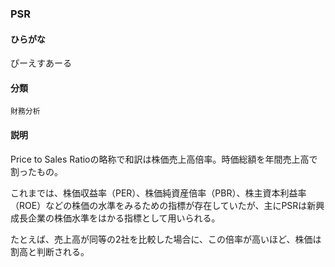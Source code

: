 <div style="display:none;">

## [あ行](securities-terms?id=あ行)
## [か行](securities-terms?id=か行)
## [さ行](securities-terms?id=さ行)
## [た行](securities-terms?id=た行)
## [な行](securities-terms?id=な行)
## [は行](securities-terms?id=は行)
## [ま行](securities-terms?id=ま行)
## [や行](securities-terms?id=や行)
## [ら行](securities-terms?id=ら行)
## [わ行](securities-terms?id=わ行)
## [英数字・記号](securities-terms?id=英数字・記号)

</div>

### PSR

#### ひらがな

ぴーえすあーる

#### 分類

`財務分析`

#### 説明

Price to Sales Ratioの略称で和訳は株価売上高倍率。時価総額を年間売上高で割ったもの。
これまでは、株価収益率（PER）、株価純資産倍率（PBR）、株主資本利益率（ROE）などの株価の水準をみるための指標が存在していたが、主にPSRは新興成長企業の株価水準をはかる指標として用いられる。
たとえば、売上高が同等の2社を比較した場合に、この倍率が高いほど、株価は割高と判断される。

